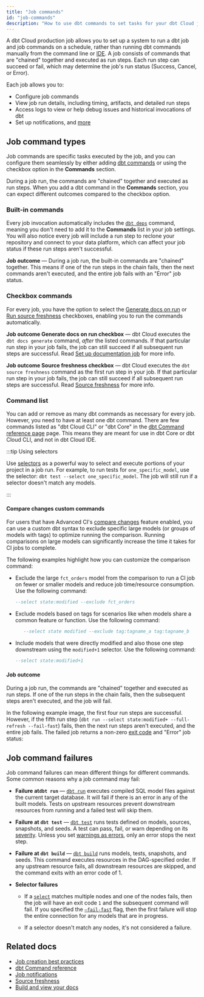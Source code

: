 ```yaml
---
title: "Job commands"
id: "job-commands"
description: "How to use dbt commands to set tasks for your dbt Cloud jobs."
---
```


A dbt Cloud production job allows you to set up a system to run a dbt job and job commands on a schedule, rather than running dbt commands manually from the command line or [IDE](/docs/cloud/dbt-cloud-ide/develop-in-the-cloud). A job consists of commands that are "chained" together and executed as run steps. Each run step can succeed or fail, which may determine the job's run status (Success, Cancel, or Error). 

Each job allows you to:

- Configure job commands
- View job run details, including timing, artifacts, and detailed run steps
- Access logs to view or help debug issues and historical invocations of dbt
- Set up notifications, and [more](/docs/deploy/deployments#dbt-cloud)

## Job command types

Job commands are specific tasks executed by the job, and you can configure them seamlessly by either adding [dbt commands](/reference/dbt-commands) or using the checkbox option in the **Commands** section. 

During a job run, the commands are "chained" together and executed as run steps. When you add a dbt command in the **Commands** section, you can expect different outcomes compared to the checkbox option.

<Lightbox src ="/img/docs/dbt-cloud/using-dbt-cloud/job-commands.gif" width="85%" title="Configuring checkbox and commands list"/>


### Built-in commands

Every job invocation automatically includes the [`dbt deps`](/reference/commands/deps) command, meaning you don't need to add it to the **Commands** list in your job settings.  You will also notice every job will include a run step to reclone your repository and connect to your data platform, which can affect your job status if these run steps aren't successful.

**Job outcome** &mdash; During a job run, the built-in commands are "chained" together.  This means if one of the run steps in the chain fails, then the next commands aren't executed, and the entire job fails with an "Error" job status.

<Lightbox src="/img/docs/dbt-cloud/using-dbt-cloud/fail-dbtdeps.jpg" width="85%" title="A failed job that had an error during the dbt deps run step."/>

### Checkbox commands

For every job, you have the option to select the [Generate docs on run](/docs/collaborate/build-and-view-your-docs) or [Run source freshness](/docs/deploy/source-freshness) checkboxes, enabling you to run the commands automatically. 

**Job outcome Generate docs on run checkbox** &mdash; dbt Cloud executes the `dbt docs generate` command, _after_ the listed commands. If that particular run step in your job fails, the job can still succeed if all subsequent run steps are successful. Read [Set up documentation job](/docs/collaborate/build-and-view-your-docs) for more info.

**Job outcome Source freshness checkbox** &mdash; dbt Cloud executes the `dbt source freshness` command as the first run step in your job. If that particular run step in your job fails, the job can still succeed if all subsequent run steps are successful. Read [Source freshness](/docs/deploy/source-freshness) for more info.

### Command list

You can add or remove as many dbt commands as necessary for every job. However, you need to have at least one dbt command. There are few commands listed as "dbt Cloud CLI" or "dbt Core" in the [dbt Command reference page](/reference/dbt-commands) page. This means they are meant for use in dbt Core or dbt Cloud CLI, and not in dbt Cloud IDE.

:::tip Using selectors

Use [selectors](/reference/node-selection/syntax) as a powerful way to select and execute portions of your project in a job run. For example, to run tests for `one_specific_model`, use the selector: `dbt test --select one_specific_model`. The job will still run if a selector doesn't match any models. 

:::

#### Compare changes custom commands
For users that have Advanced CI's [compare changes](/docs/deploy/advanced-ci#compare-changes) feature enabled, you can use a custom dbt syntax to exclude specific large models (or groups of models with tags) to optimize running the comparison. Running comparisons on large models can significantly increase the time it takes for CI jobs to complete. 

The following examples highlight how you can customize the comparison command:

- Exclude the large `fct_orders` model from the comparison to run a CI job on fewer or smaller models and reduce job time/resource consumption. Use the following command:
  
  ```sql
  --select state:modified --exclude fct_orders
  ```
- Exclude models based on tags for scenarios like when models share a common feature or function. Use the following command:

   ```sql 
      --select state modified --exclude tag:tagname_a tag:tagname_b
   ```
- Include models that were directly modified and also those one step downstream using the `modified+1` selector. Use the following command:
  ```sql
  --select state:modified+1
  ```

#### Job outcome
During a job run, the commands are "chained" together and executed as run steps. If one of the run steps in the chain fails, then the subsequent steps aren't executed, and the job will fail.

In the following example image, the first four run steps are successful. However, if the fifth run step (`dbt run --select state:modified+ --full-refresh --fail-fast`) fails, then the next run steps aren't executed, and the entire job fails. The failed job returns a non-zero [exit code](/reference/exit-codes) and "Error" job status:

<Lightbox src ="/img/docs/dbt-cloud/using-dbt-cloud/skipped-jobs.jpg" width="85%" title="A failed job run that had an error during a run step"/>

## Job command failures

Job command failures can mean different things for different commands. Some common reasons why a job command may fail:

- **Failure at`dbt run`** &mdash; [`dbt run`](/reference/commands/run) executes compiled SQL model files against the current target database. It will fail if there is an error in any of the built models. Tests on upstream resources prevent downstream resources from running and a failed test will skip them.

- **Failure at `dbt test`** &mdash;  [`dbt test`](/reference/commands/test) runs tests defined on models, sources, snapshots, and seeds. A test can pass, fail, or warn depending on its [severity](/reference/resource-configs/severity). Unless you set [warnings as errors](/reference/global-configs/warnings), only an error stops the next step. 

- **Failure at `dbt build`** &mdash; [`dbt build`](/reference/commands/build) runs models, tests, snapshots, and seeds. This command executes resources in the DAG-specified order. If any upstream resource fails, all downstream resources are skipped, and the command exits with an error code of 1.

- **Selector failures**
   - If a [`select`](/reference/node-selection/set-operators) matches multiple nodes and one of the nodes fails, then the job will have an exit code `1` and the subsequent command will fail. If you specified the [`—fail-fast`](/reference/global-configs/failing-fast) flag, then the first failure will stop the entire connection for any models that are in progress. 

   - If a selector doesn't match any nodes, it's not considered a failure.


## Related docs
- [Job creation best practices](https://discourse.getdbt.com/t/job-creation-best-practices-in-dbt-cloud-feat-my-moms-lasagna/2980)
- [dbt Command reference](/reference/dbt-commands)
- [Job notifications](/docs/deploy/job-notifications)
- [Source freshness](/docs/deploy/source-freshness)
- [Build and view your docs](/docs/collaborate/build-and-view-your-docs)
